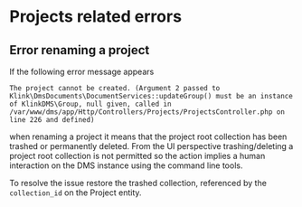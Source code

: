 # Projects related errors

## Error renaming a project

If the following error message appears 

```
The project cannot be created. (Argument 2 passed to Klink\DmsDocuments\DocumentServices::updateGroup() must be an instance of KlinkDMS\Group, null given, called in /var/www/dms/app/Http/Controllers/Projects/ProjectsController.php on line 226 and defined)
```

when renaming a project it means that the project root collection has been trashed or 
permanently deleted. From the UI perspective trashing/deleting a project root collection 
is not permitted so the action implies a human interaction on the DMS instance using the command line tools.

To resolve the issue restore the trashed collection, referenced by the `collection_id` on the Project entity.
